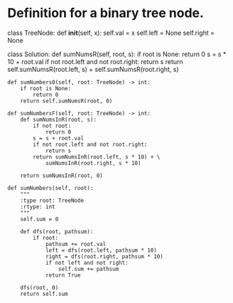 # Definition for a binary tree node.
class TreeNode:
    def __init__(self, x):
        self.val = x
        self.left = None
        self.right = None


class Solution:
    def sumNumsR(self, root, s):
        if root is None:
            return 0
        s = s * 10 + root.val
        if not root.left and not root.right:
            return s
        return self.sumNumsR(root.left, s) + self.sumNumsR(root.right, s)

    def sumNumbers0(self, root: TreeNode) -> int:
        if root is None:
            return 0
        return self.sumNumsR(root, 0)

    def sumNumbersF(self, root: TreeNode) -> int:
        def sumNumsInR(root, s):
            if not root:
                return 0
            s = s + root.val
            if not root.left and not root.right:
                return s
            return sumNumsInR(root.left, s * 10) + \
                sumNumsInR(root.right, s * 10)

        return sumNumsInR(root, 0)

    def sumNumbers(self, root):
        """
        :type root: TreeNode
        :rtype: int
        """
        self.sum = 0

        def dfs(root, pathsum):
            if root:
                pathsum += root.val
                left = dfs(root.left, pathsum * 10)
                right = dfs(root.right, pathsum * 10)
                if not left and not right:
                    self.sum += pathsum
                return True

        dfs(root, 0)
        return self.sum
